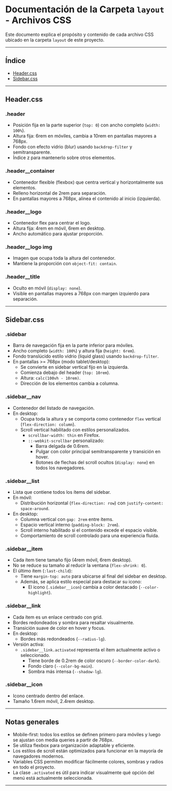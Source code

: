 # Documentación de la Carpeta `layout` - Archivos CSS

Este documento explica el propósito y contenido de cada archivo CSS ubicado en la carpeta `layout` de este proyecto.  

---

## Índice

- [Header.css](#Headercss)
- [Sidebar.css](#Sidebarcss)

---

## Header.css

### .header
- Posición fija en la parte superior (`top: 0`) con ancho completo (`width: 100%`).
- Altura fija: 6rem en móviles, cambia a 10rem en pantallas mayores a 768px.
- Fondo con efecto vidrio (blur) usando `backdrop-filter` y semitransparente.
- Índice z para mantenerlo sobre otros elementos.

### .header__container
- Contenedor flexible (flexbox) que centra vertical y horizontalmente sus elementos.
- Relleno horizontal de 2rem para separación.
- En pantallas mayores a 768px, alinea el contenido al inicio (izquierda).

### .header__logo
- Contenedor flex para centrar el logo.
- Altura fija: 4rem en móvil, 6rem en desktop.
- Ancho automático para ajustar proporción.

### .header__logo img
- Imagen que ocupa toda la altura del contenedor.
- Mantiene la proporción con `object-fit: contain`.

### .header__title
- Oculto en móvil (`display: none`).
- Visible en pantallas mayores a 768px con margen izquierdo para separación.

---

## Sidebar.css

### .sidebar
- Barra de navegación fija en la parte inferior para móviles.
- Ancho completo (`width: 100%`) y altura fija (`height: 6rem`).
- Fondo translúcido estilo vidrio (liquid glass) usando `backdrop-filter`.
- En pantallas >= 768px (modo tablet/desktop):
  - Se convierte en sidebar vertical fijo en la izquierda.
  - Comienza debajo del header (`top: 10rem`).
  - Altura: `calc(100vh - 10rem)`.
  - Dirección de los elementos cambia a columna.

### .sidebar__nav
- Contenedor del listado de navegación.
- En desktop:
  - Ocupa toda la altura y se comporta como contenedor `flex` vertical (`flex-direction: column`).
  - Scroll vertical habilitado con estilos personalizados.
    - `scrollbar-width: thin` en Firefox.
    - `::-webkit-scrollbar` personalizado:
        - Barra delgada de 0.6rem.
        - Pulgar con color principal semitransparente y transición en hover.
        - Botones de flechas del scroll ocultos (`display: none`) en todos los navegadores.

### .sidebar__list
- Lista que contiene todos los ítems del sidebar.
- En móvil:
  - Distribución horizontal (`flex-direction: row`) con `justify-content: space-around`.
- En desktop:
  - Columna vertical con `gap: 2rem` entre ítems.
  - Espacio vertical interno (`padding-block: 2rem`).
  - Scroll interno habilitado si el contenido excede el espacio visible.
  - Comportamiento de scroll controlado para una experiencia fluida.

### .sidebar__item
- Cada ítem tiene tamaño fijo (4rem móvil, 6rem desktop).
- No se reduce su tamaño al reducir la ventana (`flex-shrink: 0`).
- El último ítem (`:last-child`):
  - Tiene `margin-top: auto` para ubicarse al final del sidebar en desktop.
  - Además, se aplica estilo especial para destacar su icono:
    - El icono (`.sidebar__icon`) cambia a color destacado (`--color-highlight`).

### .sidebar__link
- Cada ítem es un enlace centrado con grid.
- Bordes redondeados y sombra para resaltar visualmente.
- Transición suave de color en hover y focus.
- En desktop:
  - Bordes más redondeados (`--radius-lg`).
- Versión activa:
  - `.sidebar__link.activated` representa el ítem actualmente activo o seleccionado.
    - Tiene borde de 0.2rem de color oscuro (`--border-color-dark`).
    - Fondo claro (`--color-bg-main`).
    - Sombra más intensa (`--shadow-lg`).

### .sidebar__icon
- Icono centrado dentro del enlace.
- Tamaño 1.6rem móvil, 2.4rem desktop.

---

## Notas generales
- Mobile-first: todos los estilos se definen primero para móviles y luego se ajustan con media queries a partir de 768px.
- Se utiliza flexbox para organización adaptable y eficiente.
- Los estilos de scroll están optimizados para funcionar en la mayoría de navegadores modernos.
- Variables CSS permiten modificar fácilmente colores, sombras y radios en todo el proyecto.
- La clase `.activated` es útil para indicar visualmente qué opción del menú está actualmente seleccionada.

---
